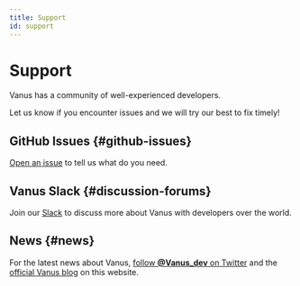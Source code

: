 ```yaml
---
title: Support
id: support
---
```

# Support

Vanus has a community of well-experienced developers.

Let us know if you encounter issues and we will try our best to fix timely!

## GitHub Issues {#github-issues}

[Open an issue](https://github.com/vanus-labs/vanus/issues/new/choose) to tell us what do you need.

## Vanus Slack {#discussion-forums}

Join our [Slack](https://join.slack.com/t/vanusworkspace/shared_invite/zt-1jilbbfo2-NxiFG0VOo8ABGCCNaeNfcA) to discuss more about Vanus with developers over the world.

## News {#news}

For the latest news about Vanus, [follow **@Vanus_dev** on Twitter](https://twitter.com/Vanus_dev) and the [official Vanus blog](/blog) on this website.
